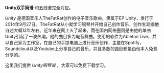 

**Unity双手简谱** 和五线谱完全对应。

_Unity_ 是德国音乐人TheFatRat创作的电子音乐歌曲，隶属于EP
Unity，发行于2014年9月27日。TheFatRat从小就学习钢琴并开始自己创作音乐，创作生涯据他自述大概12年左右。近年来在网上火了起来，而在国内网络圈则是由他的单曲Unity引起了一波热潮。他的曲目多为电音舞曲。使用的软件为Ableton
Live，并以自己家为工作室，在自己的手提电脑上进行音乐创作，主要在Spotify，Soundcloud以及Youtube上分享自己的音乐，并且多数的曲目都是由他本人免费分享的。

这里我们提供 _Unity钢琴谱_ ，大家可以免费下载学习。

